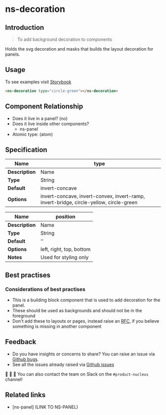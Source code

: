 # ns-decoration

## Introduction

> To add background decoration to components

Holds the svg decoration and masks that builds the layout decoration for panels. 

## Usage

To see examples visit [Storybook](https://nucleus.bgdigital.xyz/demo/index.html?path=/story/ns-decoration--circle-green)

```html
<ns-decoration type="circle-green"></ns-decoration>
```

## Component Relationship

- Does it live in a panel? (no)
- Does it live inside other components?
  - ns-panel
- Atomic type: (atom)

## Specification
| **Name**| type |
| ----------- | ------------------------------- |
| **Description** | Name  |
| **Type**        | String |
| **Default**     | invert-concave |
| **Options**     | invert-concave, invert-convex, invert-ramp, invert-bridge, circle-yellow, circle-green |

| **Name**| position |
| ----------- | ------------------------------- |
| **Description** | Name  |
| **Type**        | String |
| **Default**     | '' |
| **Options**     | left, right, top, bottom |
| **Notes**     | Used for styling only |

## Best practises

### Considerations of best practises

- This is a building block component that is used to add decoration for the panel.
- These should be used as backgrounds and should not be in the foreground
- Don't add these to layouts or pages, instead raise an [RFC](https://github.com/ConnectedHomes/nucleus/issues/new?assignees=&labels=&template=b--request-a-change.md&title=%5BRFC%5D), if you believe something is missing in another component

## Feedback

- Do you have insights or concerns to share? You can raise an issue via [Github bugs](https://github.com/ConnectedHomes/nucleus/issues/new?assignees=&labels=Bug&template=a--bug-report.md&title=[bug]%20[ns-decoration]).
- See all the issues already raised via [Github issues](https://github.com/connectedHomes/nucleus/issues?utf8=%E2%9C%93&q=is%3Aopen+is%3Aissue+label%3ABug+[ns-decoration])

💩 🎉 🦄 You can also contact the team on Slack on the `#product-nucleus` channel!

## Related links
- [ns-panel] (LINK TO NS-PANEL)
